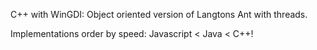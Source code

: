 C++ with WinGDI: Object oriented version of Langtons Ant with threads.

Implementations order by speed: Javascript < Java < C++!
